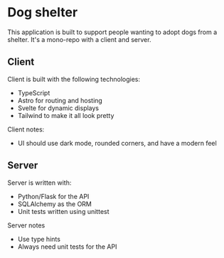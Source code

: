 # Dog shelter

This application is built to support people wanting to adopt dogs from a shelter. It's a mono-repo with a client and server.

## Client

Client is built with the following technologies:

- TypeScript
- Astro for routing and hosting
- Svelte for dynamic displays
- Tailwind to make it all look pretty

Client notes:

- UI should use dark mode, rounded corners, and have a modern feel

## Server

Server is written with:

- Python/Flask for the API
- SQLAlchemy as the ORM
- Unit tests written using unittest

Server notes

- Use type hints
- Always need unit tests for the API